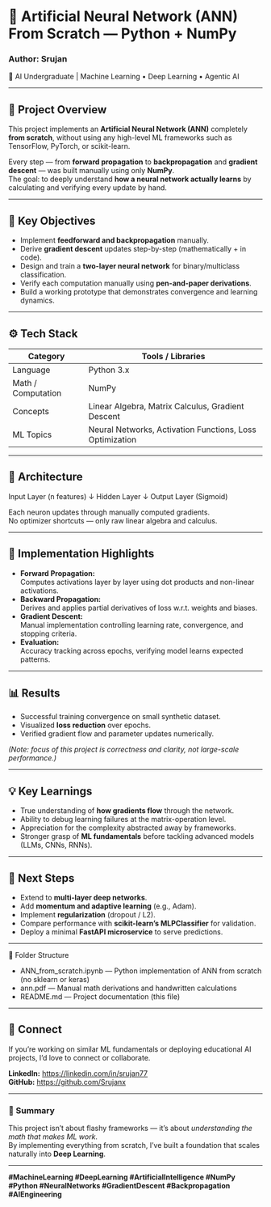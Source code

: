 # 🧠 Artificial Neural Network (ANN) From Scratch — Python + NumPy

### Author: Srujan  
📍 AI Undergraduate | Machine Learning • Deep Learning • Agentic AI  

---

## 🚀 Project Overview
This project implements an **Artificial Neural Network (ANN)** completely **from scratch**, without using any high-level ML frameworks such as TensorFlow, PyTorch, or scikit-learn.

Every step — from **forward propagation** to **backpropagation** and **gradient descent** — was built manually using only **NumPy**.  
The goal: to deeply understand **how a neural network actually learns** by calculating and verifying every update by hand.

---

## 🧩 Key Objectives
- Implement **feedforward and backpropagation** manually.  
- Derive **gradient descent** updates step-by-step (mathematically + in code).  
- Design and train a **two-layer neural network** for binary/multiclass classification.  
- Verify each computation manually using **pen-and-paper derivations**.  
- Build a working prototype that demonstrates convergence and learning dynamics.  

---

## ⚙️ Tech Stack
| Category | Tools / Libraries |
|-----------|------------------|
| Language | Python 3.x |
| Math / Computation | NumPy |
| Concepts | Linear Algebra, Matrix Calculus, Gradient Descent |
| ML Topics | Neural Networks, Activation Functions, Loss Optimization |

---

## 🧠 Architecture
Input Layer (n features)
↓
Hidden Layer 
↓
Output Layer (Sigmoid)


Each neuron updates through manually computed gradients.  
No optimizer shortcuts — only raw linear algebra and calculus.

---

## 🧮 Implementation Highlights
- **Forward Propagation:**  
  Computes activations layer by layer using dot products and non-linear activations.
- **Backward Propagation:**  
  Derives and applies partial derivatives of loss w.r.t. weights and biases.
- **Gradient Descent:**  
  Manual implementation controlling learning rate, convergence, and stopping criteria.
- **Evaluation:**  
  Accuracy tracking across epochs, verifying model learns expected patterns.

---

## 📊 Results
- Successful training convergence on small synthetic dataset.  
- Visualized **loss reduction** over epochs.  
- Verified gradient flow and parameter updates numerically.  

*(Note: focus of this project is correctness and clarity, not large-scale performance.)*

---

## 💡 Key Learnings
- True understanding of **how gradients flow** through the network.  
- Ability to debug learning failures at the matrix-operation level.  
- Appreciation for the complexity abstracted away by frameworks.  
- Stronger grasp of **ML fundamentals** before tackling advanced models (LLMs, CNNs, RNNs).  

---

## 📘 Next Steps
- Extend to **multi-layer deep networks**.  
- Add **momentum and adaptive learning** (e.g., Adam).  
- Implement **regularization** (dropout / L2).  
- Compare performance with **scikit-learn’s MLPClassifier** for validation.  
- Deploy a minimal **FastAPI microservice** to serve predictions.  

---

🧩 Folder Structure

- ANN_from_scratch.ipynb — Python implementation of ANN from scratch (no sklearn or keras)
- ann.pdf — Manual math derivations and handwritten calculations
- README.md — Project documentation (this file)

---

## 🔗 Connect
If you’re working on similar ML fundamentals or deploying educational AI projects, I’d love to connect or collaborate.

**LinkedIn:** https://linkedin.com/in/srujan77  
**GitHub:** https://github.com/Srujanx

---

### 🏁 Summary
This project isn’t about flashy frameworks — it’s about *understanding the math that makes ML work*.  
By implementing everything from scratch, I’ve built a foundation that scales naturally into **Deep Learning**.

---

**#MachineLearning #DeepLearning #ArtificialIntelligence #NumPy #Python #NeuralNetworks #GradientDescent #Backpropagation #AIEngineering**
